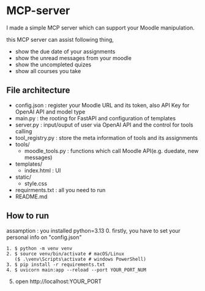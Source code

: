 # MCP-server
I made a simple MCP server which can support your Moodle manipulation.

this MCP server can assist following thing,
- show the due date of your assignments
- show the unread messages from your moodle
- show the uncompleted quizes
- show all courses you take


## File architecture
- config.json  : register your Moodle URL and its token, also API Key for OpenAI API and model type
- main.py   : the rooting for FastAPI and configuration of templates
- server.py : input/ouput of user via OpenAI API and the control for tools calling 
- tool_registry.py  : store the meta information of tools and its assignments
- tools/
  - moodle_tools.py : functions which call Moodle API(e.g. duedate, new messages) 
- templates/
  - index.html  : UI
- static/
  - style.css
- requirments.txt   : all you need to run 
- README.md


## How to run
assamption : you installed python=3.13
0. firstly, you have to set your personal info on "config.json"
```
1. $ python -m venv venv
2. $ source venv/bin/activate # macOS/Linux
   ($ .\venv\Scripts\activate # windows PowerShell)
3. $ pip install -r requirements.txt
4. $ uvicorn main:app --reload --port YOUR_PORT_NUM
```
5. open http://localhost:YOUR_PORT
